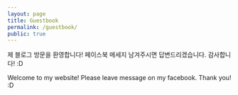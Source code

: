```yaml
---
layout: page
title: Guestbook
permalink: /guestbook/
public: true
---
```


제 블로그 방문을 환영합니다! 페이스북 메세지 남겨주시면 답변드리겠습니다. 감사합니다! :D

Welcome to my website! Please leave message on my facebook. Thank you! :D
